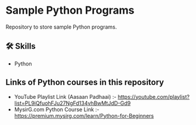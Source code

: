 # Sample Python Programs
Repository to store sample Python programs.


## 🛠 Skills
- Python


## Links of Python courses in this repository
- YouTube Playlist Link (Aasaan Padhaai) :- https://youtube.com/playlist?list=PL9iQfuohFJu27NgFd134vhBwMtJdD-Gd9
- MysirG.com Python Course Link :- https://premium.mysirg.com/learn/Python-for-Beginners

